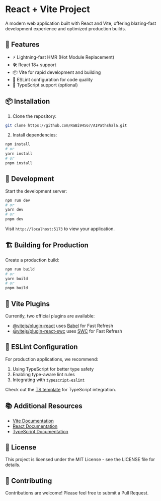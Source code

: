 # React + Vite Project

A modern web application built with React and Vite, offering blazing-fast development experience and optimized production builds.

## 🚀 Features

- ⚡️ Lightning-fast HMR (Hot Module Replacement)
- 🛠️ React 18+ support
- 📦 Vite for rapid development and building
- 🔧 ESLint configuration for code quality
- 💪 TypeScript support (optional)

## 📦 Installation

1. Clone the repository:
```bash
git clone https://github.com/RaBi94567/AIPathshala.git
```

2. Install dependencies:
```bash
npm install
# or
yarn install
# or
pnpm install
```

## 🔧 Development

Start the development server:

```bash
npm run dev
# or
yarn dev
# or
pnpm dev
```

Visit `http://localhost:5173` to view your application.

## 🏗️ Building for Production

Create a production build:

```bash
npm run build
# or
yarn build
# or
pnpm build
```

## 🔌 Vite Plugins

Currently, two official plugins are available:

- [@vitejs/plugin-react](https://github.com/vitejs/vite-plugin-react/blob/main/packages/plugin-react/README.md) uses [Babel](https://babeljs.io/) for Fast Refresh
- [@vitejs/plugin-react-swc](https://github.com/vitejs/vite-plugin-react-swc) uses [SWC](https://swc.rs/) for Fast Refresh

## 📝 ESLint Configuration

For production applications, we recommend:

1. Using TypeScript for better type safety
2. Enabling type-aware lint rules
3. Integrating with [`typescript-eslint`](https://typescript-eslint.io)

Check out the [TS template](https://github.com/vitejs/vite/tree/main/packages/create-vite/template-react-ts) for TypeScript integration.

## 📚 Additional Resources

- [Vite Documentation](https://vitejs.dev/)
- [React Documentation](https://react.dev/)
- [TypeScript Documentation](https://www.typescriptlang.org/)

## 📄 License

This project is licensed under the MIT License - see the LICENSE file for details.

## 🤝 Contributing

Contributions are welcome! Please feel free to submit a Pull Request.
